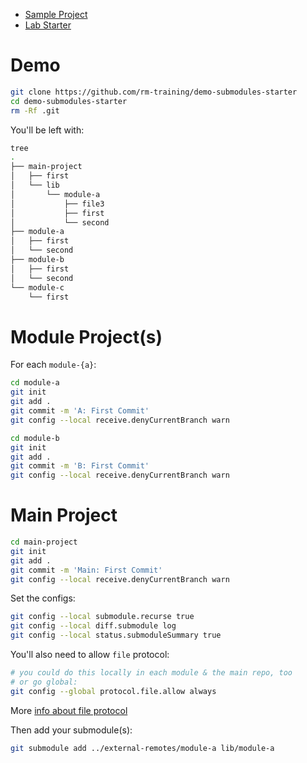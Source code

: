 
- [Sample Project](https://github.com/rm-training/dummy-main-project)
- [Lab Starter](https://github.com/rm-training/lab-git-submodules-starter)

# Demo

```bash
git clone https://github.com/rm-training/demo-submodules-starter
cd demo-submodules-starter
rm -Rf .git
```

You'll be left with:

```bash
tree
.
├── main-project
│   ├── first
│   └── lib
│       └── module-a
│           ├── file3
│           ├── first
│           └── second
├── module-a
│   ├── first
│   └── second
├── module-b
│   ├── first
│   └── second
└── module-c
    └── first
```

# Module Project(s)

For each `module-{a}`:

```bash
cd module-a
git init
git add .
git commit -m 'A: First Commit'
git config --local receive.denyCurrentBranch warn

cd module-b
git init
git add .
git commit -m 'B: First Commit'
git config --local receive.denyCurrentBranch warn
```

# Main Project

```bash
cd main-project
git init
git add .
git commit -m 'Main: First Commit'
git config --local receive.denyCurrentBranch warn
```

Set the configs:
```bash
git config --local submodule.recurse true
git config --local diff.submodule log    
git config --local status.submoduleSummary true
```

You'll also need to allow `file` protocol:

```bash
# you could do this locally in each module & the main repo, too
# or go global:
git config --global protocol.file.allow always
```

More [info about file protocol](https://git-scm.com/docs/git-config#Documentation/git-config.txt-protocolallow)

Then add your submodule(s):
```bash
git submodule add ../external-remotes/module-a lib/module-a
```
